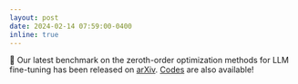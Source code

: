```yaml
---
layout: post
date: 2024-02-14 07:59:00-0400
inline: true
---
```


:tada: Our latest benchmark on the zeroth-order optimization methods for LLM fine-tuning has been released on <a href="https://arxiv.org/abs/2402.11592">arXiv</a>. <a href="https://github.com/ZO-Bench/ZO-LLM">Codes</a> are also available!
